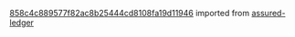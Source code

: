 [858c4c889577f82ac8b25444cd8108fa19d11946](https://github.com/insolar/assured-ledger/commit/858c4c889577f82ac8b25444cd8108fa19d11946) imported from [assured-ledger](https://github.com/insolar/assured-ledger)
